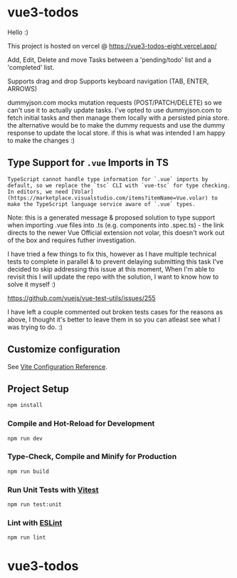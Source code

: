# vue3-todos

Hello :)

This project is hosted on vercel @ https://vue3-todos-eight.vercel.app/

Add, Edit, Delete and move Tasks between a 'pending/todo' list and a 'completed' list.

Supports drag and drop
Supports keyboard navigation (TAB, ENTER, ARROWS)

dummyjson.com mocks mutation requests (POST/PATCH/DELETE) so we can't use it to actually update tasks.
I've opted to use dummyjson.com to fetch initial tasks and then manage them locally with a persisted pinia store.
the alternative would be to make the dummy requests and use the dummy response to update the local store.
if this is what was intended I am happy to make the changes :)

## Type Support for `.vue` Imports in TS

```
TypeScript cannot handle type information for `.vue` imports by default, so we replace the `tsc` CLI with `vue-tsc` for type checking. In editors, we need [Volar](https://marketplace.visualstudio.com/items?itemName=Vue.volar) to make the TypeScript language service aware of `.vue` types.
```

Note: this is a generated message & proposed solution to type support when importing .vue files into .ts (e.g. components into .spec.ts) - the link directs to the newer Vue Official extension not volar, this doesn't work out of the box and requires futher investigation.

I have tried a few things to fix this, however as I have multiple technical tests to complete in parallel & to prevent delaying submitting this task I've decided to skip addressing this issue at this moment, When I'm able to revisit this I will update the repo with the solution, I want to know how to solve it myself :)

https://github.com/vuejs/vue-test-utils/issues/255

I have left a couple commented out broken tests cases for the reasons as above, I thought it's better to leave them in so you can atleast see what I was trying to do. :)

## Customize configuration

See [Vite Configuration Reference](https://vitejs.dev/config/).

## Project Setup

```sh
npm install
```

### Compile and Hot-Reload for Development

```sh
npm run dev
```

### Type-Check, Compile and Minify for Production

```sh
npm run build
```

### Run Unit Tests with [Vitest](https://vitest.dev/)

```sh
npm run test:unit
```

### Lint with [ESLint](https://eslint.org/)

```sh
npm run lint
```

# vue3-todos
